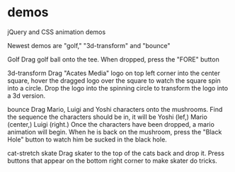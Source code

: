 # demos

jQuery and CSS animation demos

Newest demos are "golf," "3d-transform" and "bounce"

Golf
Drag golf ball onto the tee. When dropped, press the "FORE" button

3d-transform
Drag "Acates Media" logo on top left corner into the center square, hover the dragged logo over the square to watch the square spin into a circle. Drop the logo into the spinning circle to transform the logo into a 3d version.

bounce
Drag Mario, Luigi and Yoshi characters onto the mushrooms. Find the sequence the characters should be in, it will be Yoshi (lef,) Mario (center,) Luigi (right.) Once the characters have been dropped, a mario animation will begin. When he is back on the mushroom, press the "Black Hole" button to watch him be sucked in the black hole.

cat-stretch skate
Drag skater to the top of the cats back and drop it. Press buttons that appear on the bottom right corner to make skater do tricks.
